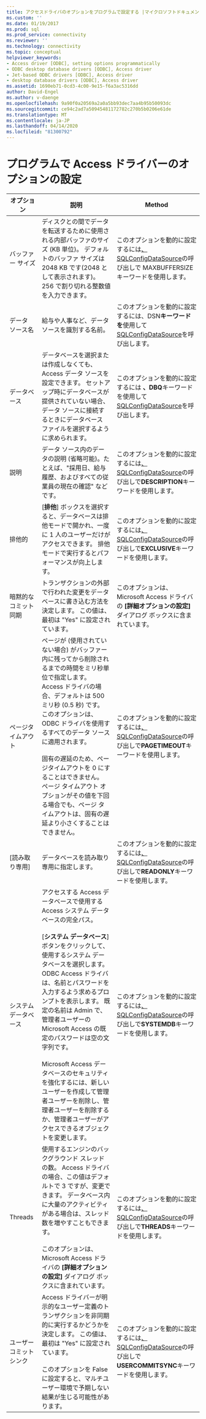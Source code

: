 ```yaml
---
title: アクセスドライバのオプションをプログラムで設定する |マイクロソフトドキュメント
ms.custom: ''
ms.date: 01/19/2017
ms.prod: sql
ms.prod_service: connectivity
ms.reviewer: ''
ms.technology: connectivity
ms.topic: conceptual
helpviewer_keywords:
- Access driver [ODBC], setting options programmatically
- ODBC desktop database drivers [ODBC], Access driver
- Jet-based ODBC drivers [ODBC], Access driver
- desktop database drivers [ODBC], Access driver
ms.assetid: 1690eb71-0cd3-4c00-9e15-f6a3ac5316dd
author: David-Engel
ms.author: v-daenge
ms.openlocfilehash: 9a90f0a20569a2a0a5bb93dec7aa4b95b50093dc
ms.sourcegitcommit: ce94c2ad7a50945481172782c270b5b0206e61de
ms.translationtype: MT
ms.contentlocale: ja-JP
ms.lasthandoff: 04/14/2020
ms.locfileid: "81300792"
---
```

# <a name="setting-options-programmatically-for-the-access-driver"></a>プログラムで Access ドライバーのオプションの設定

|オプション|説明|Method|  
|------------|-----------------|------------|  
|バッファー サイズ|ディスクとの間でデータを転送するために使用される内部バッファのサイズ (KB 単位)。 デフォルトのバッファ サイズは 2048 KB です(2048 として表示されます)。 256 で割り切れる整数値を入力できます。|このオプションを動的に設定するには[、SQLConfigDataSource](../../odbc/microsoft/sqlconfigdatasource-access-driver.md)の呼び出しで MAXBUFFERSIZE キーワードを使用します。|  
|データ ソース名|給与や人事など、データ ソースを識別する名前。|このオプションを動的に設定するには、DSN**キーワードを**使用して[SQLConfigDataSource](../../odbc/microsoft/sqlconfigdatasource-access-driver.md)を呼び出します。|  
|データベース|データベースを選択または作成しなくても、Access データ ソースを設定できます。 セットアップ時にデータベースが提供されていない場合、データ ソースに接続するときにデータベース ファイルを選択するように求められます。|このオプションを動的に設定するには **、DBQ**キーワードを使用して[SQLConfigDataSource](../../odbc/microsoft/sqlconfigdatasource-access-driver.md)を呼び出します。|  
|説明|データ ソース内のデータの説明 (省略可能)。たとえば、"採用日、給与履歴、およびすべての従業員の現在の確認" などです。|このオプションを動的に設定するには[、SQLConfigDataSource](../../odbc/microsoft/sqlconfigdatasource-access-driver.md)の呼び出しで**DESCRIPTION**キーワードを使用します。|  
|排他的|[**排他**] ボックスを選択すると、データベースは排他モードで開かれ、一度に 1 人のユーザーだけがアクセスできます。 排他モードで実行するとパフォーマンスが向上します。|このオプションを動的に設定するには[、SQLConfigDataSource](../../odbc/microsoft/sqlconfigdatasource-access-driver.md)の呼び出しで**EXCLUSIVE**キーワードを使用します。|  
|暗黙的なコミット同期|トランザクションの外部で行われた変更をデータベースに書き込む方法を決定します。 この値は、最初は "Yes" に設定されています。|このオプションは、Microsoft Access ドライバの **[詳細オプションの設定]** ダイアログ ボックスに含まれています。|  
|ページタイムアウト|ページが (使用されていない場合) がバッファー内に残ってから削除されるまでの時間をミリ秒単位で指定します。 Access ドライバの場合、デフォルトは 500 ミリ秒 (0.5 秒) です。 このオプションは、ODBC ドライバを使用するすべてのデータ ソースに適用されます。<br /><br /> 固有の遅延のため、ページタイムアウトを 0 にすることはできません。 ページ タイムアウト オプションがその値を下回る場合でも、ページ タイムアウトは、固有の遅延より小さくすることはできません。|このオプションを動的に設定するには[、SQLConfigDataSource](../../odbc/microsoft/sqlconfigdatasource-access-driver.md)の呼び出しで**PAGETIMEOUT**キーワードを使用します。|  
|[読み取り専用]|データベースを読み取り専用に指定します。|このオプションを動的に設定するには[、SQLConfigDataSource](../../odbc/microsoft/sqlconfigdatasource-access-driver.md)の呼び出しで**READONLY**キーワードを使用します。|  
|システム データベース|アクセスする Access データベースで使用する Access システム データベースの完全パス。<br /><br /> [**システム データベース**] ボタンをクリックして、使用するシステム データベースを選択します。 ODBC Access ドライバは、名前とパスワードを入力するよう求めるプロンプトを表示します。 既定の名前は Admin で、管理者ユーザーの Microsoft Access の既定のパスワードは空の文字列です。<br /><br /> Microsoft Access データベースのセキュリティを強化するには、新しいユーザーを作成して管理者ユーザーを削除し、管理者ユーザーを削除するか、管理者ユーザーがアクセスできるオブジェクトを変更します。|このオプションを動的に設定するには[、SQLConfigDataSource](../../odbc/microsoft/sqlconfigdatasource-access-driver.md)の呼び出しで**SYSTEMDB**キーワードを使用します。|  
|Threads|使用するエンジンのバックグラウンド スレッドの数。 Access ドライバの場合、この値はデフォルトで 3 ですが、変更できます。 データベース内に大量のアクティビティがある場合は、スレッド数を増やすこともできます。<br /><br /> このオプションは、Microsoft Access ドライバの **[詳細オプションの設定]** ダイアログ ボックスに含まれています。|このオプションを動的に設定するには[、SQLConfigDataSource](../../odbc/microsoft/sqlconfigdatasource-access-driver.md)の呼び出しで**THREADS**キーワードを使用します。|  
|ユーザーコミットシンク|Access ドライバーが明示的なユーザー定義のトランザクションを非同期的に実行するかどうかを決定します。 この値は、最初は "Yes" に設定されています。<br /><br /> このオプションを False に設定すると、マルチユーザー環境で予期しない結果が生じる可能性があります。|このオプションを動的に設定するには[、SQLConfigDataSource](../../odbc/microsoft/sqlconfigdatasource-access-driver.md)の呼び出しで**USERCOMMITSYNC**キーワードを使用します。|
